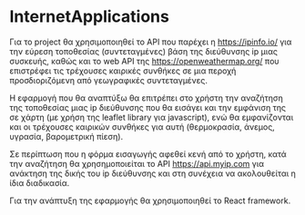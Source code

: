 # InternetApplications
Για το project θα χρησιμοποιηθεί το API που παρέχει η https://ipinfo.io/ για την εύρεση τοποθεσίας (συντεταγμένες) βάση της διεύθυνσης ip μιας συσκευής, καθώς και το web API της https://openweathermap.org/ που επιστρέφει τις τρέχουσες καιρικές συνθήκες σε μια περοχή προσδιοριζόμενη από γεωγραφικές συντεταγμένες.

Η εφαρμογή που θα αναπτύξω θα επιτρέπει στο χρήστη την αναζήτηση της τοποθεσίας μιας ip διεύθυνσης που θα εισάγει και την εμφάνιση της σε χάρτη (με χρήση της leaflet library για javascript), ενώ θα εμφανίζονται και οι τρέχουσες καιρικών συνθήκες για αυτή (θερμοκρασία, άνεμος, υγρασία, βαρομετρική πίεση).

Σε περίπτωση που η φόρμα εισαγωγής αφεθεί κενή από το χρήστη, κατά την αναζήτηση θα χρησημοποιείται το API https://api.myip.com για ανάκτηση της δικής του ip διεύθυνσης και στη συνέχεια να ακολουθείται η ίδια διαδικασία.

Για την ανάπτυξη της εφαρμογής θα χρησιμοποιηθεί το React framework.
